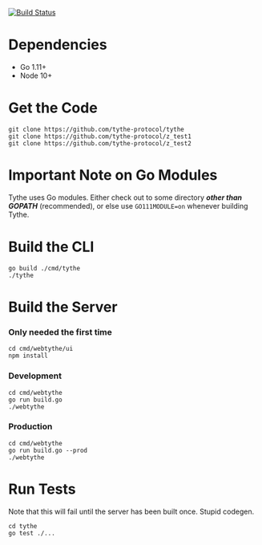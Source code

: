 [![Build Status](https://travis-ci.com/tythe-protocol/tythe.svg?branch=master)](https://travis-ci.com/tythe-protocol/tythe)

# Dependencies

* Go 1.11+
* Node 10+

# Get the Code

```
git clone https://github.com/tythe-protocol/tythe
git clone https://github.com/tythe-protocol/z_test1
git clone https://github.com/tythe-protocol/z_test2
```

# Important Note on Go Modules

Tythe uses Go modules. Either check out to some directory ***other than GOPATH*** (recommended), or else use `GO111MODULE=on` whenever building Tythe.

# Build the CLI

```
go build ./cmd/tythe
./tythe
```

# Build the Server

### Only needed the first time

```
cd cmd/webtythe/ui
npm install
```

### Development

```
cd cmd/webtythe
go run build.go
./webtythe
```

### Production

```
cd cmd/webtythe
go run build.go --prod
./webtythe
```

# Run Tests

Note that this will fail until the server has been built once. Stupid codegen.

```
cd tythe
go test ./...
```
